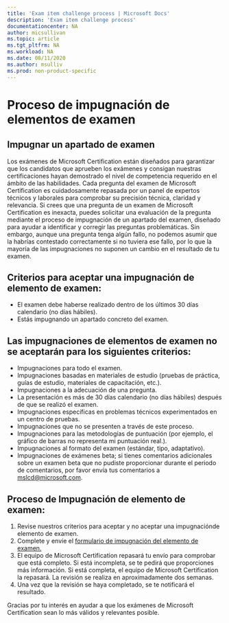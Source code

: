 ```yaml
---
title: 'Exam item challenge process | Microsoft Docs'
description: 'Exam item challenge process' 
documentationcenter: NA 
author: micsullivan
ms.topic: article
ms.tgt_pltfrm: NA
ms.workload: NA
ms.date: 08/11/2020
ms.author: msulliv
ms.prod: non-product-specific
---
```

# Proceso de impugnación de elementos de examen

## Impugnar un apartado de examen

Los exámenes de Microsoft Certification están diseñados para garantizar que los candidatos que aprueben los exámenes y consigan nuestras certificaciones hayan demostrado el nivel de competencia requerido en el ámbito de las habilidades. Cada pregunta del examen de Microsoft Certification es cuidadosamente repasada por un panel de expertos técnicos y laborales para comprobar su precisión técnica, claridad y relevancia. Si crees que una pregunta de un examen de Microsoft Certification es inexacta, puedes solicitar una evaluación de la pregunta mediante el proceso de impugnación de un apartado del examen, diseñado para ayudar a identificar y corregir las preguntas problemáticas. Sin embargo, aunque una pregunta tenga algún fallo, no podemos asumir que la habrías contestado correctamente si no tuviera ese fallo, por lo que la mayoría de las impugnaciones no suponen un cambio en el resultado de tu examen.

## Criterios para aceptar una impugnación de elemento de examen:

- El examen debe haberse realizado dentro de los últimos 30 días calendario (no días hábiles).
- Estás impugnando un apartado concreto del examen.

## Las impugnaciones de elementos de examen no se aceptarán para los siguientes criterios:

- Impugnaciones para todo el examen.
- Impugnaciones basadas ​​en materiales de estudio (pruebas de práctica, guías de estudio, materiales de capacitación, etc.).
- Impugnaciones a la adecuación de una pregunta.
- La presentación es más de 30 días calendario (no días hábiles) después de que se realizó el examen.
- Impugnaciones específicas en problemas técnicos experimentados en un centro de pruebas.
- Impugnaciones que no se presenten a través de este proceso.
- Impugnaciones para las metodologías de puntuación (por ejemplo, el gráfico de barras no representa mi puntuación real.).
- Impugnaciones al formato del examen (estándar, tipo, adaptativo).
- Impugnaciones de exámenes beta; si tienes comentarios adicionales sobre un examen beta que no pudiste proporcionar durante el periodo de comentarios, por favor envía tus comentarios a [mslcd@microsoft.com](mailto:mslcd@microsoft.com).

## Proceso de Impugnación de elemento de examen:

1. Revise nuestros criterios para aceptar y no aceptar una impugnaciónde elemento de examen.
2. Complete y envíe el [formulario de impugnación del elemento de examen.](https://forms.office.com/Pages/ResponsePage.aspx?id=v4j5cvGGr0GRqy180BHbR9SQgdTBB3hHnpJO6XSRH7RURDkwT0FBRjQ5TVpFMjZXMTUzOElISVdTTS4u)
3. El equipo de Microsoft Certification repasará tu envío para comprobar que está completo. Si está incompleta, se te pedirá que proporciones más información. Si está completa, el equipo de Microsoft Certification la repasará. La revisión se realiza en aproximadamente dos semanas.
4. Una vez que la revisión se haya completado, se te notificará el resultado.

Gracias por tu interés en ayudar a que los exámenes de Microsoft Certification sean lo más válidos y relevantes posible.
